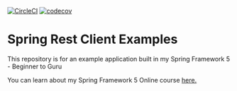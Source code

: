 [![CircleCI](https://circleci.com/gh/Fredohm/spring-rest-client-examples.svg?style=svg)](https://circleci.com/gh/Fredohm/spring-rest-client-examples)
[![codecov](https://codecov.io/gh/Fredohm/spring-rest-client-examples/branch/master/graph/badge.svg?token=RMK6RWX5CR)](https://codecov.io/gh/Fredohm/spring-rest-client-examples)
# Spring Rest Client Examples

This repository is for an example application built in my Spring Framework 5 - Beginner to Guru

You can learn about my Spring Framework 5 Online course [here.](http://courses.springframework.guru/p/spring-framework-5-begginer-to-guru/?product_id=363173)